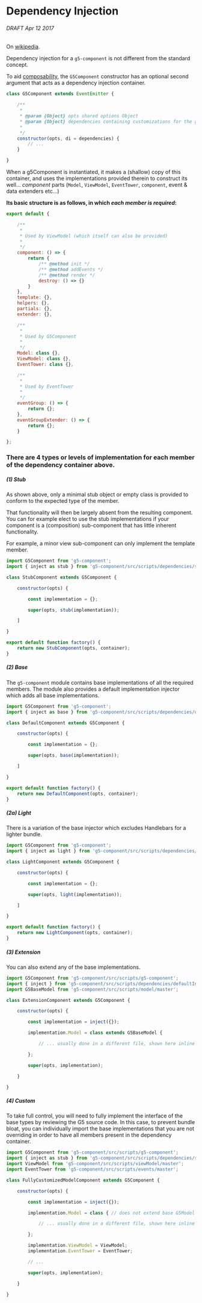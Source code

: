 # Dependency Injection

###### DRAFT Apr 12 2017

On [wikipedia](https://en.wikipedia.org/wiki/Dependency_injection).

Dependency injection for a `g5-component` is not different from the standard concept.

To aid [composability](./composition.md), the `G5Component` constructor has an
optional second argument that acts as a dependency injection container.

```js
class G5Component extends EventEmitter {

    /**
     *
     * @param {Object} opts shared options Object
     * @param {Object} dependencies containing customizations for the g5 component.
     *
     */
    constructor(opts, di = dependencies) {
        // ...
    }

}
```

When a g5Component is instantiated, it makes a (shallow) copy of this container, and uses the implementations
provided therein to construct its well... _component_ parts (`Model`, `ViewModel`, `EventTower`, `component`, event & data extenders etc...)

__Its basic structure is as follows, in which *each member is required*:__

```js
export default {

    /**
     *
     * Used by ViewModel (which itself can also be provided)
     *
     */
    component: () => {
        return {
            /** @method init */
            /** @method addEvents */
            /** @method render */
            destroy: () => {}
        }
    },
    template: {},
    helpers: {},
    partials: {},
    extender: {},

    /**
     *
     * Used by G5Component
     *
     */
    Model: class {},
    ViewModel: class {},
    EventTower: class {},

    /**
     *
     * Used by EventTower
     *
     */
    eventGroup: () => {
        return {};
    },
    eventGroupExtender: () => {
        return {};
    }

};
```

### There are 4 types or levels of implementation for each member of the dependency container above.

##### (1) Stub

As shown above, only a minimal stub object or empty class is provided to conform to the expected type of the member.

That functionality will then be
largely absent from the resulting component. You can for example elect to use the stub implementations if your component
is a (composition) sub-component that has little inherent functionality.

For example, a minor view sub-component can only implement the template member.

```js
import G5Component from 'g5-component';
import { inject as stub } from 'g5-component/src/scripts/dependencies/stubInjector';

class StubComponent extends G5Component {

    constructor(opts) {

        const implementation = {};

        super(opts, stub(implementation));

    ]

}

export default function factory() {
    return new StubComponent(opts, container);
}
```

##### (2) Base

The `g5-component` module contains base implementations of all the required members.
The module also provides a default implementation injector which adds all base implementations.

```js
import G5Component from 'g5-component';
import { inject as base } from 'g5-component/src/scripts/dependencies/defaultInjector';

class DefaultComponent extends G5Component {

    constructor(opts) {

        const implementation = {};

        super(opts, base(implementation));

    ]

}

export default function factory() {
    return new DefaultComponent(opts, container);
}
```

##### (2a) Light

There is a variation of the base injector which excludes Handlebars for a lighter bundle.

```js
import G5Component from 'g5-component';
import { inject as light } from 'g5-component/src/scripts/dependencies/lightInjector';

class LightComponent extends G5Component {

    constructor(opts) {

        const implementation = {};

        super(opts, light(implementation));

    ]

}

export default function factory() {
    return new LightComponent(opts, container);
}
```

##### (3) Extension

You can also extend any of the base implementations.

```js
import G5Component from 'g5-component/src/scripts/g5-component';
import { inject } from 'g5-component/src/scripts/dependencies/defaultInjector';
import G5BaseModel from 'g5-component/src/scripts/model/master';

class ExtensionComponent extends G5Component {

    constructor(opts) {

        const implementation = inject({});

        implementation.Model = class extends G5BaseModel {

            // ... usually done in a different file, shown here inline for simplicity.

        };

        super(opts, implementation);

    }

}
```

##### (4) Custom

To take full control, you will need to fully implement the interface of the base types by
reviewing the G5 source code. In this case, to prevent bundle bloat, you can individually import the base
implementations that you are not overriding in order to have all members present in the dependency container.

```js
import G5Component from 'g5-component/src/scripts/g5-component';
import { inject as stub } from 'g5-component/src/scripts/dependencies/stubInjector';
import ViewModel from 'g5-component/src/scripts/viewModel/master';
import EventTower from 'g5-component/src/scripts/events/master';

class FullyCustomizedModelComponent extends G5Component {

    constructor(opts) {

        const implementation = inject({});

        implementation.Model = class { // does not extend base G5Model

            // ... usually done in a different file, shown here inline for simplicity.

        };

        implementation.ViewModel = ViewModel;
        implementation.EventTower = EventTower;

        // ...

        super(opts, implementation);

    }

}
```
